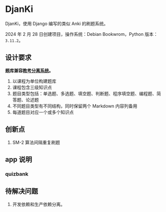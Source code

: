 # DjanKi

DjanKi，使用 Django 编写的类似 Anki 的刷题系统。

2024 年 2 月 28 日创建项目，操作系统：Debian Bookwrom，Python 版本：`3.11.2`。

## 设计要求

**题库兼容[教考分离系统](http://wisdom.prod.shangyuninfo.com/)。**

1. 以课程为单位构建题库
2. 课程包含三级知识点
3. 题目类型包括：单选题、多选题、填空题、判断题、程序填空题、编程题、简答题、论述题
4. 不同题目类型有不同结构，同时保留两个 Markdown 内容列备用
5. 每道题目对应一个或多个知识点

## 创新点

1. SM-2 算法间隔重复刷题

## app 说明

### quizbank

## 待解决问题

1. 开发依赖和生产依赖分离。
